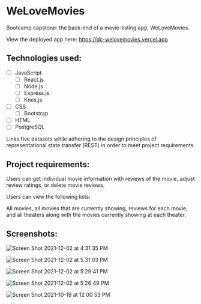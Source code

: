 # WeLoveMovies

Bootcamp capstone: the back-end of a movie-listing app, WeLoveMovies. 

View the deployed app here: https://dc-welovemovies.vercel.app

## Technologies used:
- [ ] JavaScript
  - [ ] React.js
  - [ ] Node.js
  - [ ] Express.js
  - [ ] Knex.js
- [ ] CSS
  - [ ] Bootstrap
- [ ] HTML
- [ ] PostgreSQL

Links five datasets while adhering to the design principles of representational state transfer (REST) in order to meet project requirements.

## Project requirements:

Users can get individual movie information with reviews of the movie, adjust review ratings, or delete movie reviews.

Users can view the following lists:

All movies, all movies that are currently showing, reviews for each movie, and all theaters along with the movies currently showing at each theater.

## Screenshots:
![Screen Shot 2021-12-02 at 4 31 35 PM](https://user-images.githubusercontent.com/86169488/144519312-e1f70cb8-d7f6-454e-8dcb-606098812a98.png)

![Screen Shot 2021-12-02 at 5 31 03 PM](https://user-images.githubusercontent.com/86169488/144519371-22c9e6de-68e5-47f1-9c2d-c29c0a74d9b3.png)

![Screen Shot 2021-12-02 at 5 29 41 PM](https://user-images.githubusercontent.com/86169488/144519555-03d41c06-be26-4156-8eb9-b3d9e5f9caa6.png)

![Screen Shot 2021-12-02 at 5 26 49 PM](https://user-images.githubusercontent.com/86169488/144519571-72c39044-60a8-4479-b7e1-7f44554f28b9.png)

![Screen Shot 2021-10-19 at 12 00 53 PM](https://user-images.githubusercontent.com/86169488/137957557-ea849c69-581c-4f05-86b5-412559a094ae.png)
